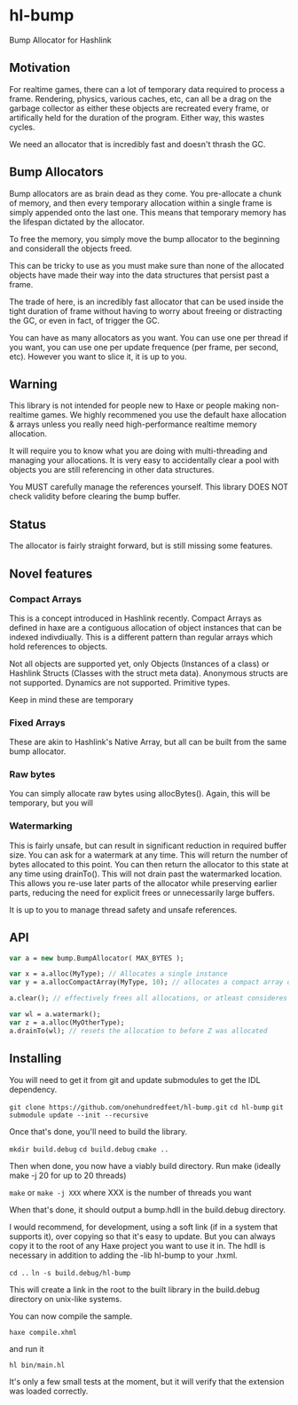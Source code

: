 # hl-bump
Bump Allocator for Hashlink


## Motivation
For realtime games, there can a lot of temporary data required to process a frame.  Rendering, physics, various caches, etc, can all be a drag on the garbage collector as either these objects are recreated every frame, or artifically held for the duration of the program.  Either way, this wastes cycles.

We need an allocator that is incredibly fast and doesn't thrash the GC.

## Bump Allocators
Bump allocators are as brain dead as they come.  You pre-allocate a chunk of memory, and then every temporary allocation within a single frame is simply appended onto the last one.  This means that temporary memory has the lifespan dictated by the allocator.  

To free the memory, you simply move the bump allocator to the beginning and considerall the objects freed.

This can be tricky to use as you must make sure than none of the allocated objects have made their way into the data structures that persist past a frame.

The trade of here, is an incredibly fast allocator that can be used inside the tight duration of frame without having to worry about freeing or distracting the GC, or even in fact, of trigger the GC.

You can have as many allocators as you want. You can use one per thread if you want, you can use one per update frequence (per frame, per second, etc).  However you want to slice it, it is up to you.

## Warning
This library is not intended for people new to Haxe or people making non-realtime games.  We highly recommened you use the default haxe allocation & arrays unless you really need high-performance realtime memory allocation.

It will require you to know what you are doing with multi-threading and managing your allocations.  It is very easy to accidentally clear a pool with objects you are still referencing in other data structures.

You MUST carefully manage the references yourself.  This library DOES NOT check validity before clearing the bump buffer.

## Status
The allocator is fairly straight forward, but is still missing some features.

## Novel features
### Compact Arrays
This is a concept introduced in Hashlink recently.  Compact Arrays as defined in haxe are a contiguous allocation of object instances that can be indexed indivdiually. This is a different pattern than regular arrays which hold references to objects.

Not all objects are supported yet, only Objects (Instances of a class) or Hashlink Structs (Classes with the struct meta data).  Anonymous structs are not supported.  Dynamics are not supported.  Primitive types.

Keep in mind these are temporary 

### Fixed Arrays
These are akin to Hashlink's Native Array, but all can be built from the same bump allocator.

### Raw bytes
You can simply allocate raw bytes using allocBytes().  Again, this will be temporary, but you will 

### Watermarking
This is fairly unsafe, but can result in significant reduction in required buffer size.  You can ask for a watermark at any time. This will return the number of bytes allocated to this point.  You can then return the allocator to this state at any time using drainTo().  This will not drain past the watermarked location.  This allows you re-use later parts of the allocator while preserving earlier parts, reducing the need for explicit frees or unnecessarily large buffers.

It is up to you to manage thread safety and unsafe references.

## API
```haxe
var a = new bump.BumpAllocator( MAX_BYTES );

var x = a.alloc(MyType); // Allocates a single instance
var y = a.allocCompactArray(MyType, 10); // allocates a compact array of 10 elements, still within the bymp allocator

a.clear(); // effectively frees all allocations, or atleast consideres them invalid

var wl = a.watermark();
var z = a.alloc(MyOtherType);
a.drainTo(wl); // resets the allocation to before Z was allocated
```
## Installing
You will need to get it from git and update submodules to get the IDL dependency.

`git clone https://github.com/onehundredfeet/hl-bump.git`
`cd hl-bump`
`git submodule update --init --recursive`

Once that's done, you'll need to build the library.  


`mkdir build.debug`
`cd build.debug`
`cmake ..`

Then when done, you now have a viably build directory. Run make (ideally make -j 20 for up to 20 threads)

`make` or `make -j XXX` where XXX is the number of threads you want

When that's done, it should output a bump.hdll in the build.debug directory.

I would recommend, for development, using a soft link (if in a system that supports it), over copying so that it's easy to update.  But you can always copy it to the root of any Haxe project you want to use it in.  The hdll is necessary in addition to adding the -lib hl-bump to your .hxml.

`cd ..`
`ln -s build.debug/hl-bump`

This will create a link in the root to the built library in the build.debug directory on unix-like systems.

You can now compile the sample.

`haxe compile.xhml`

and run it

`hl bin/main.hl`

It's only a few small tests at the moment, but it will verify that the extension was loaded correctly.


